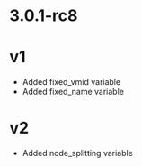 # 3.0.1-rc8

# v1
* Added fixed_vmid variable
* Added fixed_name variable

# v2
* Added node_splitting variable
